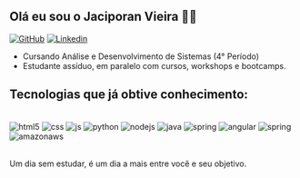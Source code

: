 ## Olá eu sou o Jaciporan Vieira 👋🏻

[![GitHub](https://img.shields.io/badge/GitHub-100000?style=for-the-badge&logo=github&logoColor=white)](https://github.com/JaciporanVieira)
[![Linkedin](https://img.shields.io/badge/LinkedIn-0077B5?style=for-the-badge&logo=linkedin&logoColor=white)](https://www.linkedin.com/in/jaciporan-vieira-silva-483564158/)

* Cursando Análise e Desenvolvimento de Sistemas (4° Período)
* Estudante assíduo, em paralelo com cursos, workshops e bootcamps.

## Tecnologias que já obtive conhecimento:

<div style="display: inline_block"><br/>
    <img align="center" alt="html5" src="https://img.shields.io/badge/HTML5-E34F26?style=for-the-badge&logo=html5&logoColor=white" />
    <img align="center" alt="css" src="https://img.shields.io/badge/CSS3-1572B6?style=for-the-badge&logo=css3&logoColor=white" />
    <img align="center" alt="js" src="https://img.shields.io/badge/JavaScript-323330?style=for-the-badge&logo=javascript&logoColor=F7DF1E" />
    <img align="center" alt="python" src="https://img.shields.io/badge/Python-14354C?style=for-the-badge&logo=python&logoColor=white" />
    <img align="center" alt="nodejs" src="https://img.shields.io/badge/Node.js-43853D?style=for-the-badge&logo=node.js&logoColor=white" />
    <img align="center" alt="java" src="https://img.shields.io/badge/Java-ED8B00?style=for-the-badge&logo=openjdk&logoColor=white" />
    <img align="center" alt="spring" src="https://img.shields.io/badge/Spring-6DB33F?style=for-the-badge&logo=spring&logoColor=white" />
    <img align="center" alt="angular" src="https://img.shields.io/badge/Angular-DD0031?style=for-the-badge&logo=angular&logoColor=white" />
    <img align="center" alt="spring" src="https://img.shields.io/badge/PostgreSQL-316192?style=for-the-badge&logo=postgresql&logoColor=white" />
    <img align="center" alt="amazonaws" src="https://img.shields.io/badge/Amazon_AWS-232F3E?style=for-the-badge&logo=amazon-aws&logoColor=white" />   
<div><br/>

Um dia sem estudar, é um dia a mais entre você e seu objetivo.
